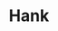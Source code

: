 ---
ee_id: '4341'
site: '1'
type: '2'
url: 2016-018-hank
title: Hank
year: '2016'
display_year: '2016'
medium: Chromogenic print
dims: 168 x 95.8 x 4 cm
pitch: ''
ps: ''
live_url: ''
related: ''
youtube: ''
related_code: ''
imgs: hank-2016-018-full-database-JH.jpg
subheading: ''
download: ''
add_credit: ''
commission: ''
layout: things-i-made
---